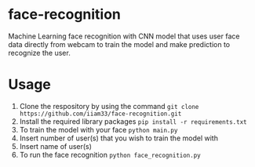 # face-recognition
Machine Learning face recognition with CNN model that uses user face data directly from webcam to train the model and make prediction to recognize the user.


# Usage
1. Clone the respository by using the command ```git clone https://github.com/iiam33/face-recognition.git```
2. Install the required library packages ```pip install -r requirements.txt```
3. To train the model with your face ```python main.py```
4. Insert number of user(s) that you wish to train the model with
5. Insert name of user(s)
6. To run the face recognition ```python face_recognition.py```
